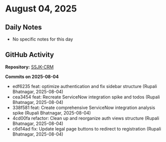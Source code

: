 ﻿# August 04, 2025

## Daily Notes

- No specific notes for this day

## GitHub Activity

**Repository:** [SSJK-CRM](https://github.com/Rupali59/SSJK-CRM)

**Commits on 2025-08-04**
- edf6235 feat: optimize authentication and fix sidebar structure (Rupali Bhatnagar, 2025-08-04)
- cea3454 feat: Recreate ServiceNow integration spike and todos (Rupali Bhatnagar, 2025-08-04)
- 338f581 feat: Create comprehensive ServiceNow integration analysis spike (Rupali Bhatnagar, 2025-08-04)
- 4cd00fa refactor: Clean up and reorganize auth views structure (Rupali Bhatnagar, 2025-08-04)
- c6d14ad fix: Update legal page buttons to redirect to registration (Rupali Bhatnagar, 2025-08-04)

